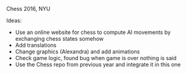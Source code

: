 Chess 2016, NYU

Ideas:
- Use an online website for chess to compute AI movements by exchanging chess states somehow
- Add translations
- Change graphics (Alexandra) and add animations
- Check game logic, found bug when game is over nothing is said
- Use the Chess repo from previous year and integrate it in this one
